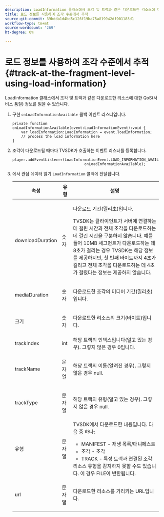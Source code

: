 ```yaml
---
description: LoadInformation 클래스에서 조각 및 트랙과 같은 다운로드한 리소스에 대한 QoS(서비스 품질) 정보를 읽을 수 있습니다.
title: 로드 정보를 사용하여 조각 수준에서 추적
source-git-commit: 89bdda1d4bd5c126f19ba75a819942df901183d1
workflow-type: tm+mt
source-wordcount: '269'
ht-degree: 0%

---
```



# 로드 정보를 사용하여 조각 수준에서 추적{#track-at-the-fragment-level-using-load-information}

LoadInformation 클래스에서 조각 및 트랙과 같은 다운로드한 리소스에 대한 QoS(서비스 품질) 정보를 읽을 수 있습니다.

1. 구현 `onLoadInformationAvailable` 콜백 이벤트 리스너입니다.

   ```
   private function onLoadInformationAvailable(event:LoadInformationEvent):void { 
       var loadInformation:LoadInformation = event.loadInformation; 
       // process the load information here     
   }
   ```

1. 조각이 다운로드될 때마다 TVSDK가 호출하는 이벤트 리스너를 등록합니다.

   ```
   player.addEventListener(LoadInformationEvent.LOAD_INFORMATION_AVAILABLE,  
                                    onLoadInformationAvailable);
   ```

1. 에서 관심 데이터 읽기 `LoadInformation` 콜백에 전달됩니다.

   <table id="table_75E61A2EB25E435DB631166A7FF64757"> 
   <thead> 
   <tr> 
      <th colname="col01" class="entry"> 속성 </th> 
      <th colname="col1" class="entry"> 유형 </th> 
      <th colname="col2" class="entry"> 설명 </th> 
   </tr> 
   </thead>
   <tbody> 
   <tr> 
      <td colname="col01"> <span class="codeph"> downloadDuration </span> </td> 
      <td colname="col1"> <p>숫자 </p> </td> 
      <td colname="col2"> <p>다운로드 기간(밀리초)입니다. </p> <p>TVSDK는 클라이언트가 서버에 연결하는 데 걸린 시간과 전체 조각을 다운로드하는 데 걸린 시간을 구분하지 않습니다. 예를 들어 10MB 세그먼트가 다운로드하는 데 8초가 걸리는 경우 TVSDK는 해당 정보를 제공하지만, 첫 번째 바이트까지 4초가 걸리고 전체 조각을 다운로드하는 데 4초가 걸렸다는 정보는 제공하지 않습니다. </p> </td> 
   </tr> 
   <tr> 
      <td colname="col01"> <span class="codeph"> mediaDuration </span> </td> 
      <td colname="col1"> <p>숫자 </p> </td> 
      <td colname="col2"> 다운로드한 조각의 미디어 기간(밀리초)입니다. </td> 
   </tr> 
   <tr> 
      <td colname="col01"> <span class="codeph"> 크기 </span> </td> 
      <td colname="col1"> <p>숫자 </p> </td> 
      <td colname="col2"> 다운로드한 리소스의 크기(바이트)입니다. </td> 
   </tr> 
   <tr> 
      <td colname="col01"> <span class="codeph"> trackIndex </span> </td> 
      <td colname="col1"> <p>int </p> </td> 
      <td colname="col2"> 해당 트랙의 인덱스입니다(알고 있는 경우). 그렇지 않은 경우 0입니다. </td> 
   </tr> 
   <tr> 
      <td colname="col01"> <span class="codeph"> trackName </span> </td> 
      <td colname="col1"> <p>문자열 </p> </td> 
      <td colname="col2"> 해당 트랙의 이름(알려진 경우). 그렇지 않은 경우 null. </td> 
   </tr> 
   <tr> 
      <td colname="col01"> <span class="codeph"> trackType </span> </td> 
      <td colname="col1"> <p>문자열 </p> </td> 
      <td colname="col2"> 해당 트랙의 유형(알고 있는 경우). 그렇지 않은 경우 null. </td> 
   </tr> 
   <tr> 
      <td colname="col01"> <span class="codeph"> 유형 </span> </td> 
      <td colname="col1"> <p>문자열 </p> </td> 
      <td colname="col2"> TVSDK에서 다운로드한 내용입니다. 다음 중 하나: 
      <ul id="ul_FA02F42D109344F4866073908CA4E835"> 
      <li id="li_0E2D3EBCAB58477FB5EA526C54FACFFB">MANIFEST - 재생 목록/매니페스트 </li> 
      <li id="li_D7894C2F0CB64C909C6398288EA5683A">조각 - 조각 </li> 
      <li id="li_4D4FEDB7704C411B80891B5028B0C20E">TRACK - 특정 트랙과 연결된 조각 </li> 
      </ul> 리소스 유형을 감지하지 못할 수도 있습니다. 이 경우 FILE이 반환됩니다. </td> 
   </tr> 
   <tr> 
      <td colname="col01"> <span class="codeph"> url </span> </td> 
      <td colname="col1"> <p>문자열 </p> </td> 
      <td colname="col2"> 다운로드한 리소스를 가리키는 URL입니다. </td> 
   </tr> 
   </tbody> 
   </table>
